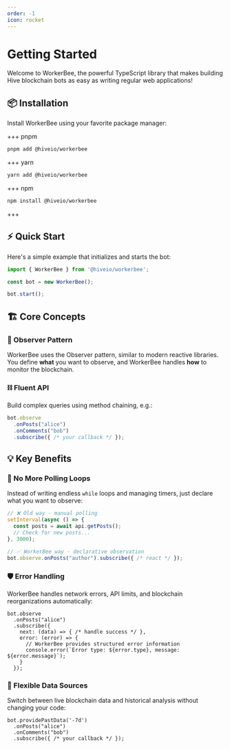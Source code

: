 ```yaml
---
order: -1
icon: rocket
---
```


# Getting Started

Welcome to WorkerBee, the powerful TypeScript library that makes building Hive blockchain bots as easy as writing regular web applications!

## :package: Installation

Install WorkerBee using your favorite package manager:

+++ pnpm

```bash
pnpm add @hiveio/workerbee
```

+++ yarn

```bash
yarn add @hiveio/workerbee
```

+++ npm

```bash
npm install @hiveio/workerbee
```

+++

## :zap: Quick Start

Here's a simple example that initializes and starts the bot:

```typescript
import { WorkerBee } from '@hiveio/workerbee';

const bot = new WorkerBee();

bot.start();
```

## :building_construction: Core Concepts

### :eyes: Observer Pattern

WorkerBee uses the Observer pattern, similar to modern reactive libraries. You define **what** you want to observe, and WorkerBee handles **how** to monitor the blockchain.

### :chains: Fluent API

Build complex queries using method chaining, e.g.:

```typescript
bot.observe
  .onPosts("alice")
  .onComments("bob")
  .subscribe({ /* your callback */ });
```

## :bulb: Key Benefits

### :no_entry_sign: No More Polling Loops

Instead of writing endless `while` loops and managing timers, just declare what you want to observe:

```typescript
// ❌ Old way - manual polling
setInterval(async () => {
  const posts = await api.getPosts();
  // Check for new posts...
}, 3000);

// ✅ WorkerBee way - declarative observation
bot.observe.onPosts("author").subscribe({ /* react */ });
```

### :shield: Error Handling

WorkerBee handles network errors, API limits, and blockchain reorganizations automatically:

```typescript:highlight="5-8"
bot.observe
  .onPosts("alice")
  .subscribe({
    next: (data) => { /* handle success */ },
    error: (error) => {
      // WorkerBee provides structured error information
      console.error(`Error type: ${error.type}, message: ${error.message}`);
    }
  });
```

### :arrows_counterclockwise: Flexible Data Sources

Switch between live blockchain data and historical analysis without changing your code:

```typescript:highlight="1"
bot.providePastData('-7d')
  .onPosts("alice")
  .onComments("bob")
  .subscribe({ /* your callback */ });
```
